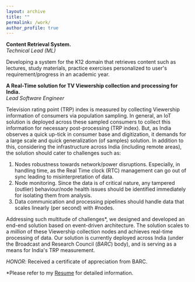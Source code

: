 ```yaml
---
layout: archive
title: ""
permalink: /work/
author_profile: true
---
```


**Content Retrieval System.**  
*Technical Lead (ML)*  

Developing a system for the K12 domain that retrieves content such as lectures, study materials, practice exercises personalized to user's requirement/progress in an academic year.


**A Real-Time solution for TV Viewership collection and processing for India.**  
*Lead Software Engineer*  

Television rating point (TRP) index is measured by collecting Viewership information of consumers via population sampling.
In general, an IoT solution is deployed across these sampled consumers to collect this information for necessary post-processing (TRP index).
But, as India observes a quick up-tick in consumer base and digitization, it demands for a large scale and quick generalization (of samples)
solution. In addition to this, considering the infrastructure across India (including remote areas), the solution should
cater to challenges such as:  
1. Nodes robustness towards network/power disruptions. Especially, in handling time, as the Real Time clock (RTC) management can go out of sync leading to misinterpretation of data.  
2. Node monitoring. Since the data is of critical nature, any tampered (outlier) behaviour/node health issues should be identified immediately for isolating them from analysis.  
3. Data communication and processing pipelines should handle data that scales linearly (per second) with #nodes.  

Addressing such multitude of challenges\*, we designed and developed an end-end solution based on event-driven architecture.
The solution scales to a *million* of these Viewership collection nodes and achieves real-time processing of data.
Our solution is currently deployed across India (under the Broadcast and Research Council (*BARC*) body), and is serving as a means for India's TRP measurement.

*HONOR*: Received a certificate of appreciation from BARC.


*Please refer to my [Resume](/files/resume.pdf) for detailed information.
